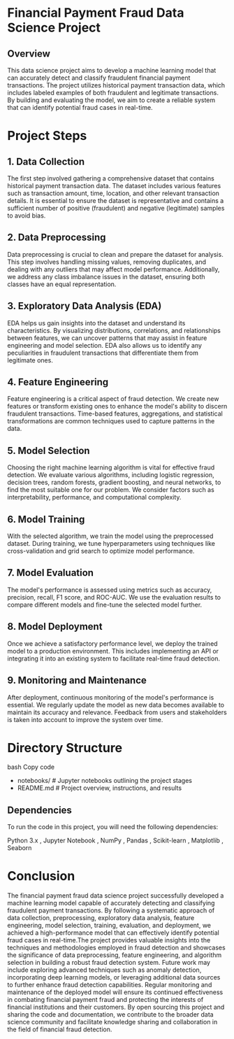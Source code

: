 # Financial Payment Fraud Data Science Project
## Overview
This data science project aims to develop a machine learning model that can accurately detect and classify fraudulent financial payment transactions. The project utilizes historical payment transaction data, which includes labeled examples of both fraudulent and legitimate transactions. By building and evaluating the model, we aim to create a reliable system that can identify potential fraud cases in real-time.

# Project Steps
## 1. Data Collection
The first step involved gathering a comprehensive dataset that contains historical payment transaction data. The dataset includes various features such as transaction amount, time, location, and other relevant transaction details. It is essential to ensure the dataset is representative and contains a sufficient number of positive (fraudulent) and negative (legitimate) samples to avoid bias.

## 2. Data Preprocessing
Data preprocessing is crucial to clean and prepare the dataset for analysis. This step involves handling missing values, removing duplicates, and dealing with any outliers that may affect model performance. Additionally, we address any class imbalance issues in the dataset, ensuring both classes have an equal representation.

## 3. Exploratory Data Analysis (EDA)
EDA helps us gain insights into the dataset and understand its characteristics. By visualizing distributions, correlations, and relationships between features, we can uncover patterns that may assist in feature engineering and model selection. EDA also allows us to identify any peculiarities in fraudulent transactions that differentiate them from legitimate ones.

## 4. Feature Engineering
Feature engineering is a critical aspect of fraud detection. We create new features or transform existing ones to enhance the model's ability to discern fraudulent transactions. Time-based features, aggregations, and statistical transformations are common techniques used to capture patterns in the data.

## 5. Model Selection
Choosing the right machine learning algorithm is vital for effective fraud detection. We evaluate various algorithms, including logistic regression, decision trees, random forests, gradient boosting, and neural networks, to find the most suitable one for our problem. We consider factors such as interpretability, performance, and computational complexity.

## 6. Model Training
With the selected algorithm, we train the model using the preprocessed dataset. During training, we tune hyperparameters using techniques like cross-validation and grid search to optimize model performance.

## 7. Model Evaluation
The model's performance is assessed using metrics such as accuracy, precision, recall, F1 score, and ROC-AUC. We use the evaluation results to compare different models and fine-tune the selected model further.

## 8. Model Deployment
Once we achieve a satisfactory performance level, we deploy the trained model to a production environment. This includes implementing an API or integrating it into an existing system to facilitate real-time fraud detection.

## 9. Monitoring and Maintenance
After deployment, continuous monitoring of the model's performance is essential. We regularly update the model as new data becomes available to maintain its accuracy and relevance. Feedback from users and stakeholders is taken into account to improve the system over time.

# Directory Structure
bash
Copy code
- notebooks/        # Jupyter notebooks outlining the project stages
- README.md         # Project overview, instructions, and results

## Dependencies
To run the code in this project, you will need the following dependencies:

Python 3.x ,
Jupyter Notebook ,
NumPy ,
Pandas ,
Scikit-learn ,
Matplotlib ,
Seaborn

# Conclusion
The financial payment fraud data science project successfully developed a machine learning model capable of accurately detecting and classifying fraudulent payment transactions. By following a systematic approach of data collection, preprocessing, exploratory data analysis, feature engineering, model selection, training, evaluation, and deployment, we achieved a high-performance model that can effectively identify potential fraud cases in real-time.The project provides valuable insights into the techniques and methodologies employed in fraud detection and showcases the significance of data preprocessing, feature engineering, and algorithm selection in building a robust fraud detection system.
Future work may include exploring advanced techniques such as anomaly detection, incorporating deep learning models, or leveraging additional data sources to further enhance fraud detection capabilities. Regular monitoring and maintenance of the deployed model will ensure its continued effectiveness in combating financial payment fraud and protecting the interests of financial institutions and their customers.
By open sourcing this project and sharing the code and documentation, we contribute to the broader data science community and facilitate knowledge sharing and collaboration in the field of financial fraud detection.
